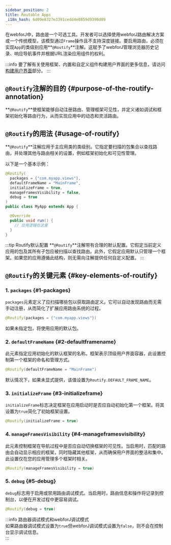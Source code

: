 ```yaml
---
sidebar_position: 2
title: Routable Apps
_i18n_hash: 6d09e8327e3391cedd4e8059d9390d09
---
```

在webforJ中，路由是一个可选工具。开发者可以选择使用webforJ路由解决方案或一个传统模型，该模型通过`Frame`操作且不支持深度链接。要启用路由，必须在实现`App`的类级别应用**`@Routify`**注解。这赋予了webforJ管理浏览器历史记录、响应导航事件并根据URL渲染应用组件的权利。

:::info
要了解有关使用框架、内置和自定义组件构建用户界面的更多信息，请访问[构建用户界面](../building-ui/basics)部分。
:::

## `@Routify`注解的目的 {#purpose-of-the-routify-annotation}

**`@Routify`**使框架能够自动注册路由、管理框架可见性，并定义诸如调试和框架初始化等路由行为，从而实现应用中的动态和灵活路由。

## `@Routify`的用法 {#usage-of-routify}

**`@Routify`**注解应用于主应用类的类级别。它指定要扫描的包集合以查找路由，并处理其他与路由相关的设置，例如框架初始化和可见性管理。

以下是一个基本示例：

```java
@Routify(
  packages = {"com.myapp.views"},
  defaultFrameName = "MainFrame",
  initializeFrame = true,
  manageFramesVisibility = false,
  debug = true
)
public class MyApp extends App {

  @Override
  public void run() {
    // 应用逻辑在这里
  }
}
```

:::tip Routify默认配置
**`@Routify`**注解带有合理的默认配置。它假定当前定义应用的包及其所有子包应被扫描以查找路由。此外，它假定应用默认只管理一个框架。如果您的应用遵循此结构，则无需向注解提供任何自定义配置。
:::

## `@Routify`的关键元素 {#key-elements-of-routify}

### 1. **`packages`** {#1-packages}

`packages`元素定义了应扫描哪些包以获取路由定义。它可以自动发现路由而无需手动注册，从而简化了扩展应用路由系统的过程。

```java
@Routify(packages = {"com.myapp.views"})
```

如果未指定包，将使用应用的默认包。

### 2. **`defaultFrameName`** {#2-defaultframename}

此元素指定应用初始化的默认框架的名称。框架表示顶级用户界面容器，此设置控制第一个框架的命名和管理方式。

```java
@Routify(defaultFrameName = "MainFrame")
```

默认情况下，如果未显式提供，该值设置为`Routify.DEFAULT_FRAME_NAME`。

### 3. **`initializeFrame`** {#3-initializeframe}

`initializeFrame`标志决定框架在应用启动时是否应自动初始化第一个框架。将其设置为`true`简化了初始框架设置。

```java
@Routify(initializeFrame = true)
```

### 4. **`manageFramesVisibility`** {#4-manageframesvisibility}

此元素控制框架在导航过程中是否应自动切换框架的可见性。当启用时，匹配的路由会自动显示相应的框架，同时隐藏其他框架，从而确保用户界面的整洁和集中。此设置仅在您的应用管理多个框架时相关。

```java
@Routify(manageFramesVisibility = true)
```

### 5. **`debug`** {#5-debug}

`debug`标志用于启用或禁用路由调试模式。当启用时，路由信息和操作将记录到控制台，以便在开发过程中更容易调试。

```java
@Routify(debug = true)
```

:::info 路由器调试模式和webforJ调试模式  
如果路由器调试模式设置为`true`但webforJ调试模式设置为`false`，则不会在控制台显示调试信息。  
:::
